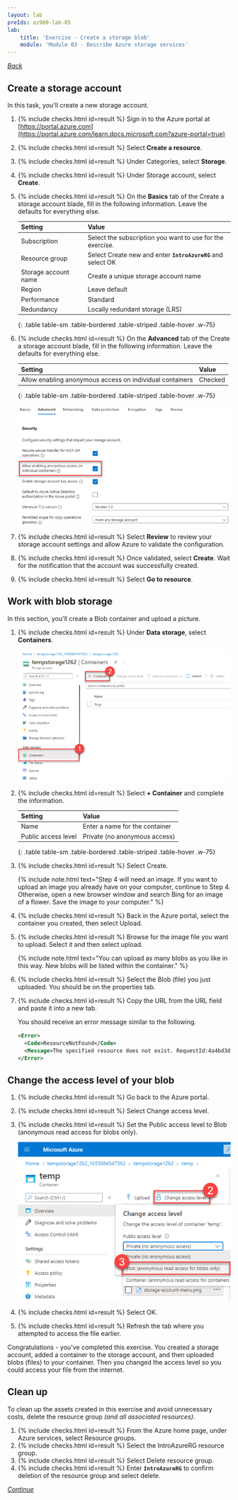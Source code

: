 ```yaml
---
layout: lab
preIds: az900-lab-05
lab:
    title: 'Exercise - Create a storage blob'
    module: 'Module 03 - Describe Azure storage services'
---
```

[_Back_]

## Create a storage account

In this task, you'll create a new storage account.

<!-- {% assign counter = 1 %} {% assign result = page.preIds | append: "-" | append: counter %} -->
1.  <span class="form-check">{% include checks.html id=result %} Sign in to the Azure portal at [https://portal.azure.com](https://portal.azure.com/learn.docs.microsoft.com?azure-portal=true)</span>
    <!-- {% assign counter = counter | plus: 1 %}{% assign result = page.preIds | append: "-" | append: counter %} -->
2.  <span class="form-check">{% include checks.html id=result %} Select **Create a resource**.</span>
    <!-- {% assign counter = counter | plus: 1 %}{% assign result = page.preIds | append: "-" | append: counter %} -->
3.  <span class="form-check">{% include checks.html id=result %} Under Categories, select **Storage**.</span>
    <!-- {% assign counter = counter | plus: 1 %}{% assign result = page.preIds | append: "-" | append: counter %} -->
4.  <span class="form-check">{% include checks.html id=result %} Under Storage account, select **Create**.</span>
    <!-- {% assign counter = counter | plus: 1 %}{% assign result = page.preIds | append: "-" | append: counter %} -->
5.  <span class="form-check">{% include checks.html id=result %} On the **Basics** tab of the Create a storage account blade, fill in the following information. Leave the defaults for everything else.</span>
    
    | **Setting**          | **Value**                                                      |
    | -------------------- | -------------------------------------------------------------- |
    | Subscription         | Select the subscription you want to use for the exercise.      |
    | Resource group       | Select Create new and enter **`IntroAzureRG`** and select OK   |
    | Storage account name | Create a unique storage account name                           |
    | Region               | Leave default                                                  |
    | Performance          | Standard                                                       |
    | Redundancy           | Locally redundant storage (LRS)                                |
    {: .table table-sm .table-bordered .table-striped .table-hover .w-75}

    <!-- {% assign counter = counter | plus: 1 %}{% assign result = page.preIds | append: "-" | append: counter %} -->
6.  <span class="form-check">{% include checks.html id=result %} On the **Advanced** tab of the Create a storage account blade, fill in the following information. Leave the defaults for everything else.</span>
    
    | **Setting**                                              | **Value** |
    | -------------------------------------------------------- | --------- |
    | Allow enabling anonymous access on individual containers | Checked   |
    {: .table table-sm .table-bordered .table-striped .table-hover .w-75}
    
    ![Screenshot showing how to enable anonymous-access containers on a storage account.](./Media/storage-account-anonymous-containers-5e5f584a.png)
    
    <!-- {% assign counter = counter | plus: 1 %}{% assign result = page.preIds | append: "-" | append: counter %} -->
7.  <span class="form-check">{% include checks.html id=result %} Select **Review** to review your storage account settings and allow Azure to validate the configuration.</span>
    <!-- {% assign counter = counter | plus: 1 %}{% assign result = page.preIds | append: "-" | append: counter %} -->
8.  <span class="form-check">{% include checks.html id=result %} Once validated, select **Create**. Wait for the notification that the account was successfully created.</span>
    <!-- {% assign counter = counter | plus: 1 %}{% assign result = page.preIds | append: "-" | append: counter %} -->
9.  <span class="form-check">{% include checks.html id=result %} Select **Go to resource**.</span>

## Work with blob storage

In this section, you'll create a Blob container and upload a picture.

<!-- {% assign counter = counter | plus: 1 %}{% assign result = page.preIds | append: "-" | append: counter %} -->
1.  <span class="form-check">{% include checks.html id=result %} Under **Data storage**, select **Containers**.</span>
    
    ![Screenshot of the Container add section of a storage account.](./Media/storage-account-menu-9472480e.png)
    
    <!-- {% assign counter = counter | plus: 1 %}{% assign result = page.preIds | append: "-" | append: counter %} -->
2.  <span class="form-check">{% include checks.html id=result %} Select **+ Container** and complete the information.</span>
    
    | **Setting**         | **Value**                      |
    | ------------------- | ------------------------------ |
    | Name                | Enter a name for the container |
    | Public access level | Private (no anonymous access)  |
    {: .table table-sm .table-bordered .table-striped .table-hover .w-75}

    <!-- {% assign counter = counter | plus: 1 %}{% assign result = page.preIds | append: "-" | append: counter %} -->
3.  <span class="form-check">{% include checks.html id=result %} Select Create.</span>

    {% include note.html text="Step 4 will need an image. If you want to upload an image you already have on your computer, continue to Step 4. Otherwise, open a new browser window and search Bing for an image of a flower. Save the image to your computer." %}

    <!-- {% assign counter = counter | plus: 1 %}{% assign result = page.preIds | append: "-" | append: counter %} -->
4.  <span class="form-check">{% include checks.html id=result %} Back in the Azure portal, select the container you created, then select Upload.</span>
    <!-- {% assign counter = counter | plus: 1 %}{% assign result = page.preIds | append: "-" | append: counter %} -->
5.  <span class="form-check">{% include checks.html id=result %} Browse for the image file you want to upload. Select it and then select upload.</span>

    {% include note.html text="You can upload as many blobs as you like in this way. New blobs will be listed within the container." %}

    <!-- {% assign counter = counter | plus: 1 %}{% assign result = page.preIds | append: "-" | append: counter %} -->
6.  <span class="form-check">{% include checks.html id=result %} Select the Blob (file) you just uploaded. You should be on the properties tab.</span>
    <!-- {% assign counter = counter | plus: 1 %}{% assign result = page.preIds | append: "-" | append: counter %} -->
7.  <span class="form-check">{% include checks.html id=result %} Copy the URL from the URL field and paste it into a new tab.</span>
    
    You should receive an error message similar to the following.
    
    ```xml
    <Error>
      <Code>ResourceNotFound</Code>
      <Message>The specified resource does not exist. RequestId:4a4bd3d9-101e-005a-1a3e-84bd42000000</Message>
    </Error>
    
    ```

## Change the access level of your blob

<!-- {% assign counter = counter | plus: 1 %}{% assign result = page.preIds | append: "-" | append: counter %} -->
1.  <span class="form-check">{% include checks.html id=result %} Go back to the Azure portal.</span>
    <!-- {% assign counter = counter | plus: 1 %}{% assign result = page.preIds | append: "-" | append: counter %} -->
2.  <span class="form-check">{% include checks.html id=result %} Select Change access level.</span>
    <!-- {% assign counter = counter | plus: 1 %}{% assign result = page.preIds | append: "-" | append: counter %} -->
3.  <span class="form-check">{% include checks.html id=result %} Set the Public access level to Blob (anonymous read access for blobs only).</span>
    
    ![Screenshot with Change access level highlighted.](./Media/blob-access-level-213a74e6.png)
    
    <!-- {% assign counter = counter | plus: 1 %}{% assign result = page.preIds | append: "-" | append: counter %} -->
4.  <span class="form-check">{% include checks.html id=result %} Select OK.</span>
    <!-- {% assign counter = counter | plus: 1 %}{% assign result = page.preIds | append: "-" | append: counter %} -->
5.  <span class="form-check">{% include checks.html id=result %} Refresh the tab where you attempted to access the file earlier.</span>

Congratulations - you've completed this exercise. You created a storage account, added a container to the storage account, and then uploaded blobs (files) to your container. Then you changed the access level so you could access your file from the internet.

## Clean up

To clean up the assets created in this exercise and avoid unnecessary costs, delete the resource group _(and all associated resources)_.

<!-- {% assign counter = counter | plus: 1 %}{% assign result = page.preIds | append: "-" | append: counter %} -->
1. <span class="form-check">{% include checks.html id=result %} From the Azure home page, under Azure services, select Resource groups.</span>
    <!-- {% assign counter = counter | plus: 1 %}{% assign result = page.preIds | append: "-" | append: counter %} -->
1. <span class="form-check">{% include checks.html id=result %} Select the IntroAzureRG resource group.</span>
    <!-- {% assign counter = counter | plus: 1 %}{% assign result = page.preIds | append: "-" | append: counter %} -->
1. <span class="form-check">{% include checks.html id=result %} Select Delete resource group.</span>
    <!-- {% assign counter = counter | plus: 1 %}{% assign result = page.preIds | append: "-" | append: counter %} -->
1. <span class="form-check">{% include checks.html id=result %} Enter **`IntroAzureRG`** to confirm deletion of the resource group and select delete.</span>

[_Continue_]

[_Back_]: ../../describe-azure-architecture-and-services
[_Continue_]: ../../describe-azure-architecture-and-services
